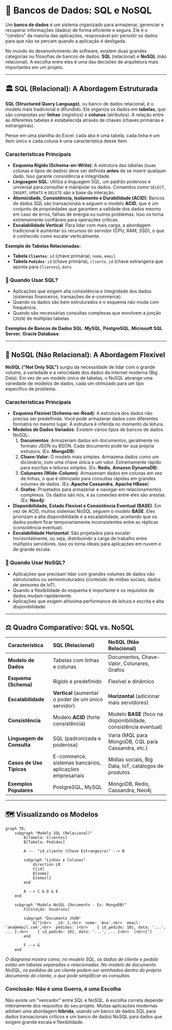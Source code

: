 # 💾 Bancos de Dados: SQL e NoSQL

Um **banco de dados** é um sistema organizado para armazenar, gerenciar e recuperar informações (dados) de forma eficiente e segura. Ele é o "cérebro" da maioria das aplicações, responsável por persistir os dados para que não se percam quando a aplicação é desligada.

No mundo do desenvolvimento de software, existem duas grandes categorias ou filosofias de bancos de dados: **SQL** (relacional) e **NoSQL** (não relacional). A escolha entre eles é uma das decisões de arquitetura mais importantes em um projeto.

-----

## 🏛️ SQL (Relacional): A Abordagem Estruturada

**SQL (Structured Query Language)**, ou banco de dados relacional, é o modelo mais tradicional e difundido. Ele organiza os dados em **tabelas**, que são compostas por **linhas** (registros) e **colunas** (atributos). A relação entre as diferentes tabelas é estabelecida através de chaves (chaves primárias e estrangeiras).

Pense em uma planilha do Excel: cada aba é uma tabela, cada linha é um item único e cada coluna é uma característica desse item.

### Características Principais

  - **Esquema Rígido (Schema-on-Write)**: A estrutura das tabelas (suas colunas e tipos de dados) deve ser definida **antes** de se inserir qualquer dado. Isso garante consistência e integridade.
  - **Linguagem SQL**: Utiliza a linguagem SQL, um padrão poderoso e universal para consultar e manipular os dados. Comandos como `SELECT`, `INSERT`, `UPDATE` e `DELETE` são a base da interação.
  - **Atomicidade, Consistência, Isolamento e Durabilidade (ACID)**: Bancos de dados SQL são transacionais e seguem o modelo **ACID**, que é um conjunto de propriedades que garantem a validade dos dados mesmo em caso de erros, falhas de energia ou outros problemas. Isso os torna extremamente confiáveis para operações críticas.
  - **Escalabilidade Vertical**: Para lidar com mais carga, a abordagem tradicional é aumentar os recursos do servidor (CPU, RAM, SSD), o que é conhecido como escalar verticalmente.

**Exemplo de Tabelas Relacionadas:**

  - **Tabela `Clientes`**: `id` (chave primária), `nome`, `email`
  - **Tabela `Pedidos`**: `id` (chave primária), `cliente_id` (chave estrangeira que aponta para `Clientes`), `data`

### 🎯 Quando Usar SQL?

  - Aplicações que exigem alta consistência e integridade dos dados (sistemas financeiros, transações de e-commerce).
  - Quando os dados são bem estruturados e o esquema não muda com frequência.
  - Quando são necessárias consultas complexas que envolvem a junção (`JOIN`) de múltiplas tabelas.

**Exemplos de Bancos de Dados SQL**: **MySQL**, **PostgreSQL**, **Microsoft SQL Server**, **Oracle Database**.

-----

## 🧩 NoSQL (Não Relacional): A Abordagem Flexível

**NoSQL ("Not Only SQL")** surgiu da necessidade de lidar com o grande volume, a variedade e a velocidade dos dados da internet moderna (Big Data). Em vez de um modelo único de tabelas, o NoSQL abrange uma variedade de modelos de dados, cada um otimizado para um tipo específico de problema.

### Características Principais

  - **Esquema Flexível (Schema-on-Read)**: A estrutura dos dados não precisa ser predefinida. Você pode armazenar dados com diferentes formatos no mesmo lugar. A estrutura é inferida no momento da leitura.
  - **Modelos de Dados Variados**: Existem vários tipos de bancos de dados NoSQL:
    1.  **Documentos**: Armazenam dados em documentos, geralmente no formato JSON ou BSON. Cada documento pode ter sua própria estrutura. (Ex: **MongoDB**)
    2.  **Chave-Valor**: O modelo mais simples. Armazena dados como um dicionário, com uma chave única e um valor. Extremamente rápido para escritas e leituras simples. (Ex: **Redis**, **Amazon DynamoDB**)
    3.  **Colunares (Wide-Column)**: Armazenam dados em colunas em vez de linhas, o que é otimizado para consultas rápidas em grandes volumes de dados. (Ex: **Apache Cassandra**, **Apache HBase**)
    4.  **Grafos**: Projetados para armazenar e navegar em relacionamentos complexos. Os dados são nós, e as conexões entre eles são arestas. (Ex: **Neo4j**)
  - **Disponibilidade, Estado Flexível e Consistência Eventual (BASE)**: Em vez de ACID, muitos sistemas NoSQL seguem o modelo **BASE**. Eles priorizam a alta disponibilidade e a escalabilidade, aceitando que os dados podem ficar temporariamente inconsistentes entre as réplicas (consistência eventual).
  - **Escalabilidade Horizontal**: São projetados para escalar horizontalmente, ou seja, distribuindo a carga de trabalho entre múltiplos servidores. Isso os torna ideais para aplicações em nuvem e de grande escala.

### 🎯 Quando Usar NoSQL?

  - Aplicações que precisam lidar com grandes volumes de dados não estruturados ou semiestruturados (conteúdo de mídias sociais, dados de sensores de IoT).
  - Quando a flexibilidade do esquema é importante e os requisitos de dados mudam rapidamente.
  - Aplicações que exigem altíssima performance de leitura e escrita e alta disponibilidade.

-----

## ⚖️ Quadro Comparativo: SQL vs. NoSQL

| Característica | SQL (Relacional) | NoSQL (Não Relacional) |
| :--- | :--- | :--- |
| **Modelo de Dados** | Tabelas com linhas e colunas | Documentos, Chave-Valor, Colunares, Grafos |
| **Esquema (Schema)** | Rígido e predefinido | Flexível e dinâmico |
| **Escalabilidade** | **Vertical** (aumentar o poder de um único servidor) | **Horizontal** (adicionar mais servidores) |
| **Consistência** | Modelo **ACID** (forte consistência) | Modelo **BASE** (foco na disponibilidade, consistência eventual) |
| **Linguagem de Consulta** | SQL (padronizada e poderosa) | Varia (MQL para MongoDB, CQL para Cassandra, etc.) |
| **Casos de Uso Típicos**| E-commerce, sistemas bancários, aplicações empresariais | Mídias sociais, Big Data, IoT, catálogos de produtos |
| **Exemplos Populares** | PostgreSQL, MySQL | MongoDB, Redis, Cassandra, Neo4j |

-----

## 🗺️ Visualizando os Modelos

```mermaid
graph TD;
    subgraph "Modelo SQL (Relacional)"
        A[Tabela: Clientes]
        B[Tabela: Pedidos]
        
        A --- "id_cliente (Chave Estrangeira)" --> B
        
        subgraph "Linhas e Colunas"
            direction LR
            C[id]
            D[nome]
            E[email]
        end

        A --> C & D & E
    end

    subgraph "Modelo NoSQL (Documento - Ex: MongoDB)"
        F[Coleção: Usuários]
        
        subgraph "Documento JSON"
            G["{<br>  _id: 1,<br>  nome: 'Ana',<br>  email: 'ana@email.com',<br>  pedidos: [<br>    { id_pedido: 101, data: '...', ... },<br>    { id_pedido: 102, data: '...', ... }<br>  ]<br>}"]
        end
        
        F --> G
    end
```

*O diagrama mostra como, no modelo SQL, os dados de cliente e pedido estão em tabelas separadas e relacionadas. No modelo de documento NoSQL, os pedidos de um cliente podem ser aninhados dentro do próprio documento do cliente, o que pode simplificar as consultas.*

### Conclusão: Não é uma Guerra, é uma Escolha

Não existe um "vencedor" entre SQL e NoSQL. A escolha correta depende inteiramente dos requisitos do seu projeto. Muitas aplicações modernas adotam uma abordagem **híbrida**, usando um banco de dados SQL para dados transacionais críticos e um banco de dados NoSQL para dados que exigem grande escala e flexibilidade.